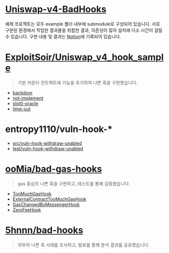 # [Uniswap-v4-BadHooks](https://www.notion.so/entropy1110/Composable-Security-Threat-for-Uniswap-v4-Hooks-110ec224c99380fbafe0dcd1c09447f9?pvs=4)

예제 프로젝트는 모두 example 폴더 내부에 submodule로 구성되어 있습니다.
서로 구분된 환경에서 작업한 결과물을 취합한 결과, 의존성이 많아 설치에 다소 시간이 걸릴 수 있습니다.
구현 내용 및 결과는 [Notion](https://www.notion.so/entropy1110/Composable-Security-Threat-for-Uniswap-v4-Hooks-110ec224c99380fbafe0dcd1c09447f9?pvs=4)에 기록되어 있습니다.

# [ExploitSoir/Uniswap_v4_hook_sample](https://github.com/ExploitSori/Uniswap_v4_hook_sample.git)
> 기본 카운터 컨트랙트에 기능을 추가하여 나쁜 훅을 구현했습니다.
- [backdoor](example/Uniswap_v4_hook_sample/backdoor/src/Counter.sol)
- [not-implement](example/Uniswap_v4_hook_sample/not-implement/src/Counter.sol)
- [slot0-oracle](example/Uniswap_v4_hook_sample/slot0-oracle/src/Counter.sol)
- [time-out](example/Uniswap_v4_hook_sample/time-out/src/Counter.sol)

# entropy1110/vuln-hook-*
- [src/vuln-hook-withdraw-unabled](example/vuln-hook-withdraw-unabled/src/TakeProfitshook.sol)
- [test/vuln-hook-withdraw-unabled](example/vuln-hook-withdraw-unabled/test/TakeProfitshook.t.sol)

# [ooMia/bad-gas-hooks](https://github.com/ooMia/v4-template)
> gas 중심의 나쁜 훅을 구현하고, 테스트를 통해 검증했습니다. 
- [TooMuchGasHook](example/bad-gas-hooks/test/TooMuchGasHook.t.sol)
- [ExternalContractTooMuchGasHook](example/bad-gas-hooks/test/ExternalContractTooMuchGasHook.t.sol)
- [GasChangedByMessengerHook](example/bad-gas-hooks/test/GasChangedByMessengerHook.t.sol)
- [ZeroFeeHook](example/bad-gas-hooks/test/ZeroFeeHook.t.sol)

# [5hnnn/bad-hooks](https://github.com/55hnnn/bad-hooks)
> 외부의 나쁜 훅 사례를 조사하고, 발표를 통해 분석 결과를 공유했습니다.